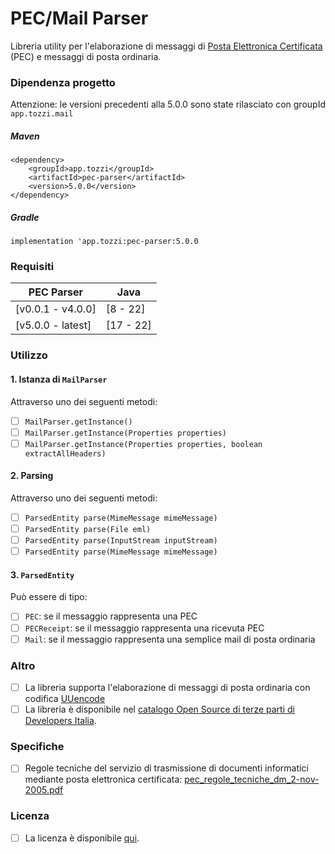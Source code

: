 # PEC/Mail Parser
Libreria utility per l'elaborazione di messaggi di [Posta Elettronica Certificata](https://www.agid.gov.it/it/piattaforme/posta-elettronica-certificata) (PEC) e messaggi di posta ordinaria.

### Dipendenza progetto
Attenzione: le versioni precedenti alla 5.0.0 sono state rilasciato con groupId `app.tozzi.mail`

##### Maven
```
<dependency>
	<groupId>app.tozzi</groupId>
	<artifactId>pec-parser</artifactId>
	<version>5.0.0</version>
</dependency>
```

##### Gradle
```
implementation 'app.tozzi:pec-parser:5.0.0 
```

### Requisiti

| PEC Parser        | Java      |  
|-------------------|-----------|  
| [v0.0.1 - v4.0.0] | [8 - 22]  |  
| [v5.0.0 - latest] | [17 - 22] |  

### Utilizzo
#### 1. Istanza di `MailParser`
Attraverso uno dei seguenti metodi:
- [ ] `MailParser.getInstance()`
- [ ] `MailParser.getInstance(Properties properties)`
- [ ] `MailParser.getInstance(Properties properties, boolean extractAllHeaders)`

#### 2. Parsing
Attraverso uno dei seguenti metodi:
- [ ] `ParsedEntity parse(MimeMessage mimeMessage)`
- [ ] `ParsedEntity parse(File eml)`
- [ ] `ParsedEntity parse(InputStream inputStream)`
- [ ] `ParsedEntity parse(MimeMessage mimeMessage)`

#### 3. `ParsedEntity`
Può essere di tipo:
- [ ] `PEC`: se il messaggio rappresenta una PEC
- [ ] `PECReceipt`: se il messaggio rappresenta una ricevuta PEC
- [ ] `Mail`: se il messaggio rappresenta una semplice mail di posta ordinaria

### Altro
- [ ] La libreria supporta l'elaborazione di messaggi di posta ordinaria con codifica  [UUencode](https://en.wikipedia.org/wiki/Uuencoding)
- [ ] La libreria è disponibile nel [catalogo Open Source di terze parti di Developers Italia](https://developers.italia.it/it/software/biagiot-java-pec-parser-09abab).

### Specifiche
- [ ]  Regole tecniche del servizio di trasmissione di documenti informatici mediante posta elettronica certificata:  [pec_regole_tecniche_dm_2-nov-2005.pdf](https://www.agid.gov.it/sites/default/files/repository_files/leggi_decreti_direttive/pec_regole_tecniche_dm_2-nov-2005.pdf)

### Licenza

- [ ] La licenza è disponibile [qui](https://github.com/biagioT/java-pec-parser/blob/main/LICENSE).